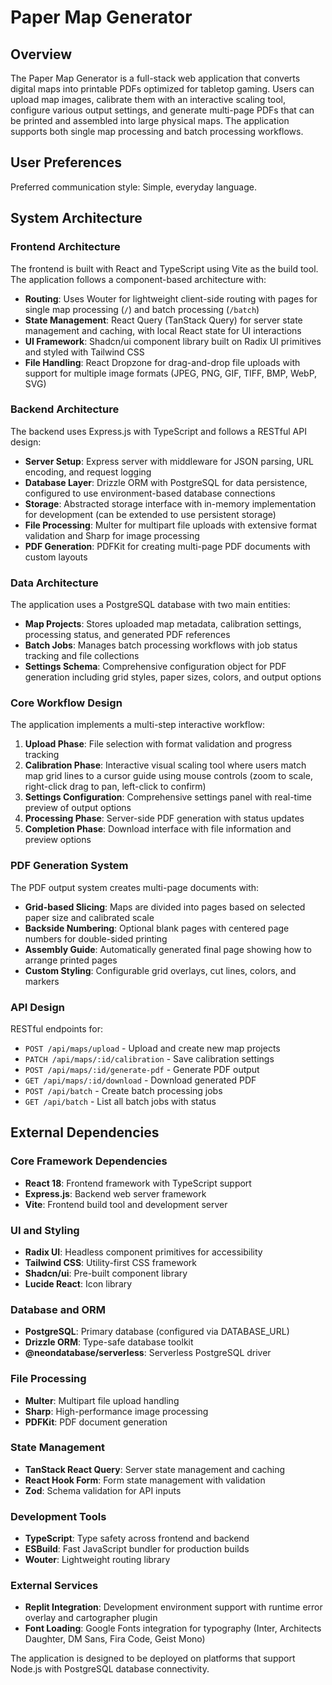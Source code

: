 # Paper Map Generator

## Overview

The Paper Map Generator is a full-stack web application that converts digital maps into printable PDFs optimized for tabletop gaming. Users can upload map images, calibrate them with an interactive scaling tool, configure various output settings, and generate multi-page PDFs that can be printed and assembled into large physical maps. The application supports both single map processing and batch processing workflows.

## User Preferences

Preferred communication style: Simple, everyday language.

## System Architecture

### Frontend Architecture

The frontend is built with React and TypeScript using Vite as the build tool. The application follows a component-based architecture with:

- **Routing**: Uses Wouter for lightweight client-side routing with pages for single map processing (`/`) and batch processing (`/batch`)
- **State Management**: React Query (TanStack Query) for server state management and caching, with local React state for UI interactions
- **UI Framework**: Shadcn/ui component library built on Radix UI primitives and styled with Tailwind CSS
- **File Handling**: React Dropzone for drag-and-drop file uploads with support for multiple image formats (JPEG, PNG, GIF, TIFF, BMP, WebP, SVG)

### Backend Architecture

The backend uses Express.js with TypeScript and follows a RESTful API design:

- **Server Setup**: Express server with middleware for JSON parsing, URL encoding, and request logging
- **Database Layer**: Drizzle ORM with PostgreSQL for data persistence, configured to use environment-based database connections
- **Storage**: Abstracted storage interface with in-memory implementation for development (can be extended to use persistent storage)
- **File Processing**: Multer for multipart file uploads with extensive format validation and Sharp for image processing
- **PDF Generation**: PDFKit for creating multi-page PDF documents with custom layouts

### Data Architecture

The application uses a PostgreSQL database with two main entities:

- **Map Projects**: Stores uploaded map metadata, calibration settings, processing status, and generated PDF references
- **Batch Jobs**: Manages batch processing workflows with job status tracking and file collections
- **Settings Schema**: Comprehensive configuration object for PDF generation including grid styles, paper sizes, colors, and output options

### Core Workflow Design

The application implements a multi-step interactive workflow:

1. **Upload Phase**: File selection with format validation and progress tracking
2. **Calibration Phase**: Interactive visual scaling tool where users match map grid lines to a cursor guide using mouse controls (zoom to scale, right-click drag to pan, left-click to confirm)
3. **Settings Configuration**: Comprehensive settings panel with real-time preview of output options
4. **Processing Phase**: Server-side PDF generation with status updates
5. **Completion Phase**: Download interface with file information and preview options

### PDF Generation System

The PDF output system creates multi-page documents with:

- **Grid-based Slicing**: Maps are divided into pages based on selected paper size and calibrated scale
- **Backside Numbering**: Optional blank pages with centered page numbers for double-sided printing
- **Assembly Guide**: Automatically generated final page showing how to arrange printed pages
- **Custom Styling**: Configurable grid overlays, cut lines, colors, and markers

### API Design

RESTful endpoints for:
- `POST /api/maps/upload` - Upload and create new map projects
- `PATCH /api/maps/:id/calibration` - Save calibration settings
- `POST /api/maps/:id/generate-pdf` - Generate PDF output
- `GET /api/maps/:id/download` - Download generated PDF
- `POST /api/batch` - Create batch processing jobs
- `GET /api/batch` - List all batch jobs with status

## External Dependencies

### Core Framework Dependencies
- **React 18**: Frontend framework with TypeScript support
- **Express.js**: Backend web server framework
- **Vite**: Frontend build tool and development server

### UI and Styling
- **Radix UI**: Headless component primitives for accessibility
- **Tailwind CSS**: Utility-first CSS framework
- **Shadcn/ui**: Pre-built component library
- **Lucide React**: Icon library

### Database and ORM
- **PostgreSQL**: Primary database (configured via DATABASE_URL)
- **Drizzle ORM**: Type-safe database toolkit
- **@neondatabase/serverless**: Serverless PostgreSQL driver

### File Processing
- **Multer**: Multipart file upload handling
- **Sharp**: High-performance image processing
- **PDFKit**: PDF document generation

### State Management
- **TanStack React Query**: Server state management and caching
- **React Hook Form**: Form state management with validation
- **Zod**: Schema validation for API inputs

### Development Tools
- **TypeScript**: Type safety across frontend and backend
- **ESBuild**: Fast JavaScript bundler for production builds
- **Wouter**: Lightweight routing library

### External Services
- **Replit Integration**: Development environment support with runtime error overlay and cartographer plugin
- **Font Loading**: Google Fonts integration for typography (Inter, Architects Daughter, DM Sans, Fira Code, Geist Mono)

The application is designed to be deployed on platforms that support Node.js with PostgreSQL database connectivity.